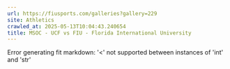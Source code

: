 ```yaml
---
url: https://fiusports.com/galleries?gallery=229
site: Athletics
crawled_at: 2025-05-13T10:04:43.240654
title: MSOC - UCF vs FIU - Florida International University
---
```


Error generating fit markdown: '<' not supported between instances of 'int' and 'str'